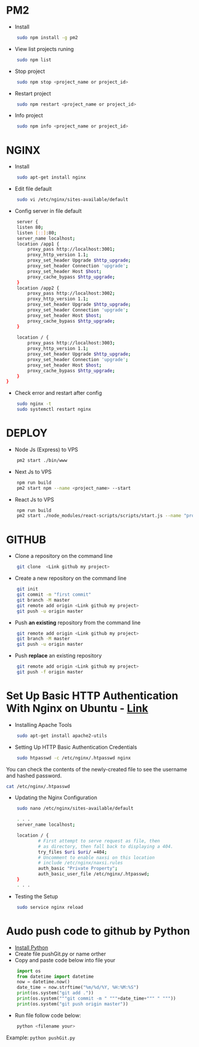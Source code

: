 # PM2
* Install
``` bash
    sudo npm install -g pm2
```
* View list projects runing
``` bash
    sudo npm list
```
* Stop project
``` bash
    sudo npm stop <project_name or project_id> 
```
* Restart project
``` bash
    sudo npm restart <project_name or project_id> 
```
* Info project
``` bash
    sudo npm info <project_name or project_id> 
```
# NGINX
* Install
``` bash
    sudo apt-get install nginx
```
* Edit file default
``` bash
    sudo vi /etc/nginx/sites-available/default
```

* Config server in file default
``` bash
    server {
    listen 80;
    listen [::]:80;
    server_name localhost;
    location /app1 {
        proxy_pass http://localhost:3001;
        proxy_http_version 1.1;
        proxy_set_header Upgrade $http_upgrade;
        proxy_set_header Connection 'upgrade';
        proxy_set_header Host $host;
        proxy_cache_bypass $http_upgrade;
    }
    location /app2 {
        proxy_pass http://localhost:3002;
        proxy_http_version 1.1;
        proxy_set_header Upgrade $http_upgrade;
        proxy_set_header Connection 'upgrade';
        proxy_set_header Host $host;
        proxy_cache_bypass $http_upgrade;
    }
    
    location / {
        proxy_pass http://localhost:3003;
        proxy_http_version 1.1;
        proxy_set_header Upgrade $http_upgrade;
        proxy_set_header Connection 'upgrade';
        proxy_set_header Host $host;
        proxy_cache_bypass $http_upgrade;
    }
}
```
* Check error and restart  after config
``` bash
    sudo nginx -t
    sudo systemctl restart nginx
```
# DEPLOY
* Node Js (Express) to VPS
``` bash
    pm2 start ./bin/www
```
* Next Js to VPS
``` bash
    npm run build
    pm2 start npm --name <project_name> --start
```
* React Js to VPS
``` bash
    npm run build
    pm2 start ./node_modules/react-scripts/scripts/start.js --name "project_name"
```
# GITHUB
* Clone a repository on the command line
``` bash
    git clone  <Link github my project>
```

* Create a new repository on the command line
``` bash
    git init
    git commit -m "first commit"
    git branch -M master
    git remote add origin <Link github my project>
    git push -u origin master
```
* Push **an existing** repository from the command line
``` bash
    git remote add origin <Link github my project>
    git branch -M master
    git push -u origin master
```
* Push **replace** an existing repository
``` bash
    git remote add origin <Link github my project>
    git push -f origin master
```
#  Set Up Basic HTTP Authentication With Nginx on Ubuntu - [Link](https://www.digitalocean.com/community/tutorials/how-to-set-up-basic-http-authentication-with-nginx-on-ubuntu-14-04)
* Installing Apache Tools
``` bash
    sudo apt-get install apache2-utils
```
* Setting Up HTTP Basic Authentication Credentials

``` bash
    sudo htpasswd -c /etc/nginx/.htpasswd nginx
```
You can check the contents of the newly-created file to see the username and hashed password.
``` bash
cat /etc/nginx/.htpasswd
```
* Updating the Nginx Configuration
``` bash
    sudo nano /etc/nginx/sites-available/default
```
``` bash
    . . .
    server_name localhost;

    location / {
            # First attempt to serve request as file, then
            # as directory, then fall back to displaying a 404.
            try_files $uri $uri/ =404;
            # Uncomment to enable naxsi on this location
            # include /etc/nginx/naxsi.rules
            auth_basic "Private Property";
            auth_basic_user_file /etc/nginx/.htpasswd;
    }
    . . .
```
* Testing the Setup
``` bash
    sudo service nginx reload
```


# Audo push code to github by Python
* [Install Python](https://www.python.org/)
* Create file pushGit.py or name orther
* Copy and paste code below into file your
``` python
    import os
    from datetime import datetime
    now = datetime.now()
    date_time = now.strftime("%m/%d/%Y, %H:%M:%S")
    print(os.system("git add ."))
    print(os.system("""git commit -m " """+date_time+""" " """))
    print(os.system("git push origin master"))
```
* Run file follow code below:
```bash
    python <filename your>
```
Example: ``` python pushGit.py ```